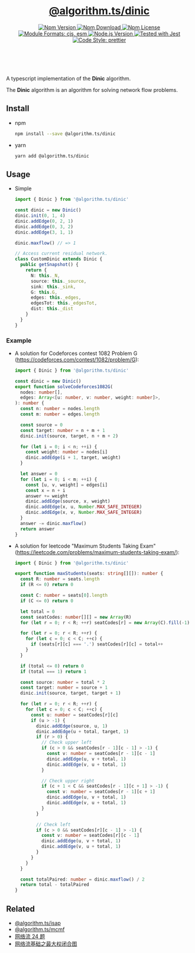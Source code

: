 <header>
  <h1 align="center">
    <a href="https://github.com/guanghechen/algorithm.ts/tree/@algorithm.ts/dinic@4.0.4/packages/dinic#readme">@algorithm.ts/dinic</a>
  </h1>
  <div align="center">
    <a href="https://www.npmjs.com/package/@algorithm.ts/dinic">
      <img
        alt="Npm Version"
        src="https://img.shields.io/npm/v/@algorithm.ts/dinic.svg"
      />
    </a>
    <a href="https://www.npmjs.com/package/@algorithm.ts/dinic">
      <img
        alt="Npm Download"
        src="https://img.shields.io/npm/dm/@algorithm.ts/dinic.svg"
      />
    </a>
    <a href="https://www.npmjs.com/package/@algorithm.ts/dinic">
      <img
        alt="Npm License"
        src="https://img.shields.io/npm/l/@algorithm.ts/dinic.svg"
      />
    </a>
    <a href="#install">
      <img
        alt="Module Formats: cjs, esm"
        src="https://img.shields.io/badge/module_formats-cjs%2C%20esm-green.svg"
      />
    </a>
    <a href="https://github.com/nodejs/node">
      <img
        alt="Node.js Version"
        src="https://img.shields.io/node/v/@algorithm.ts/dinic"
      />
    </a>
    <a href="https://github.com/facebook/jest">
      <img
        alt="Tested with Jest"
        src="https://img.shields.io/badge/tested_with-jest-9c465e.svg"
      />
    </a>
    <a href="https://github.com/prettier/prettier">
      <img
        alt="Code Style: prettier"
        src="https://img.shields.io/badge/code_style-prettier-ff69b4.svg?style=flat-square"
      />
    </a>
  </div>
</header>
<br/>

A typescript implementation of the **Dinic** algorithm.

The **Dinic** algorithm is an algorithm for solving network flow problems.

## Install

- npm

  ```bash
  npm install --save @algorithm.ts/dinic
  ```

- yarn

  ```bash
  yarn add @algorithm.ts/dinic
  ```

## Usage

- Simple

  ```typescript
  import { Dinic } from '@algorithm.ts/dinic'

  const dinic = new Dinic()
  dinic.init(0, 1, 4)
  dinic.addEdge(0, 2, 1)
  dinic.addEdge(0, 3, 2)
  dinic.addEdge(3, 1, 1)

  dinic.maxflow() // => 1

  // Access current residual network.
  class CustomDinic extends Dinic {
    public getSnapshot() {
      return {
        N: this._N,
        source: this._source,
        sink: this._sink,
        G: this.G,
        edges: this._edges,
        edgesTot: this._edgesTot,
        dist: this._dist
      }
    }
  }
  ```

### Example

- A solution for Codeforces contest 1082 Problem G (https://codeforces.com/contest/1082/problem/G):

  ```typescript
  import { Dinic } from '@algorithm.ts/dinic'

  const dinic = new Dinic()
  export function solveCodeforces1082G(
    nodes: number[],
    edges: Array<[u: number, v: number, weight: number]>,
  ): number {
    const n: number = nodes.length
    const m: number = edges.length

    const source = 0
    const target: number = n + m + 1
    dinic.init(source, target, n + m + 2)

    for (let i = 0; i < n; ++i) {
      const weight: number = nodes[i]
      dinic.addEdge(i + 1, target, weight)
    }

    let answer = 0
    for (let i = 0; i < m; ++i) {
      const [u, v, weight] = edges[i]
      const x = n + i
      answer += weight
      dinic.addEdge(source, x, weight)
      dinic.addEdge(x, u, Number.MAX_SAFE_INTEGER)
      dinic.addEdge(x, v, Number.MAX_SAFE_INTEGER)
    }
    answer -= dinic.maxflow()
    return answer
  }
  ```

- A solution for leetcode "Maximum Students Taking Exam"
  (https://leetcode.com/problems/maximum-students-taking-exam/):

  ```typescript
  import { Dinic } from '@algorithm.ts/dinic'

  export function maxStudents(seats: string[][]): number {
    const R: number = seats.length
    if (R <= 0) return 0

    const C: number = seats[0].length
    if (C <= 0) return 0

    let total = 0
    const seatCodes: number[][] = new Array(R)
    for (let r = 0; r < R; ++r) seatCodes[r] = new Array(C).fill(-1)

    for (let r = 0; r < R; ++r) {
      for (let c = 0; c < C; ++c) {
        if (seats[r][c] === '.') seatCodes[r][c] = total++
      }
    }

    if (total <= 0) return 0
    if (total === 1) return 1

    const source: number = total * 2
    const target: number = source + 1
    dinic.init(source, target, target + 1)

    for (let r = 0; r < R; ++r) {
      for (let c = 0; c < C; ++c) {
        const u: number = seatCodes[r][c]
        if (u > -1) {
          dinic.addEdge(source, u, 1)
          dinic.addEdge(u + total, target, 1)
          if (r > 0) {
            // Check upper left
            if (c > 0 && seatCodes[r - 1][c - 1] > -1) {
              const v: number = seatCodes[r - 1][c - 1]
              dinic.addEdge(u, v + total, 1)
              dinic.addEdge(v, u + total, 1)
            }

            // Check upper right
            if (c + 1 < C && seatCodes[r - 1][c + 1] > -1) {
              const v: number = seatCodes[r - 1][c + 1]
              dinic.addEdge(u, v + total, 1)
              dinic.addEdge(v, u + total, 1)
            }
          }

          // Check left
          if (c > 0 && seatCodes[r][c - 1] > -1) {
            const v: number = seatCodes[r][c - 1]
            dinic.addEdge(u, v + total, 1)
            dinic.addEdge(v, u + total, 1)
          }
        }
      }
    }

    const totalPaired: number = dinic.maxflow() / 2
    return total - totalPaired
  }
  ```

## Related

- [@algorithm.ts/isap](https://github.com/guanghechen/algorithm.ts/tree/@algorithm.ts/isap@4.0.4/packages/isap)
- [@algorithm.ts/mcmf](https://github.com/guanghechen/algorithm.ts/tree/@algorithm.ts/mcmf@4.0.4/packages/mcmf)
- [网络流 24 题](https://me.guanghechen.com/post/algorithm/graph/network-flow/24-problems/)
- [网络流基础之最大权闭合图](https://me.guanghechen.com/post/algorithm/graph/network-flow/%E6%9C%80%E5%A4%A7%E6%9D%83%E9%97%AD%E5%90%88%E5%9B%BE/)

[homepage]:
  https://github.com/guanghechen/algorithm.ts/tree/@algorithm.ts/dinic@4.0.4/packages/dinic#readme
